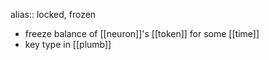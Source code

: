 alias:: locked, frozen

- freeze balance of [[neuron]]'s [[token]] for some [[time]]
- key type in [[plumb]]